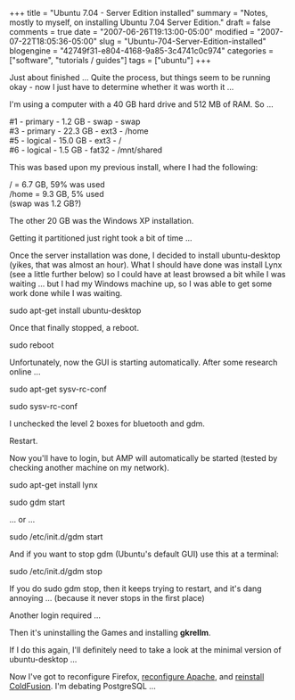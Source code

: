 +++
title = "Ubuntu 7.04 - Server Edition installed"
summary = "Notes, mostly to myself, on installing Ubuntu 7.04 Server Edition."
draft = false
comments = true
date = "2007-06-26T19:13:00-05:00"
modified = "2007-07-22T18:05:36-05:00"
slug = "Ubuntu-704-Server-Edition-installed"
blogengine = "42749f31-e804-4168-9a85-3c4741c0c974"
categories = ["software", "tutorials / guides"]
tags = ["ubuntu"]
+++

<p>
Just about finished ...  Quite the process, but things seem to be running okay - now I just have to determine whether it was worth it ...<!--more-->
</p>
<p>
I&#39;m using a computer with a 40 GB hard drive and 512 MB of RAM.  So ...
</p>
<p>
#1 - primary - 1.2 GB - swap - swap<br />
#3 - primary - 22.3 GB - ext3 - /home<br />
#5 - logical - 15.0 GB - ext3 - /<br />
#6 - logical - 1.5 GB - fat32 - /mnt/shared
</p>
<p>
This was based upon my previous install, where I had the following:
</p>
<p>
/ = 6.7 GB, 59% was used<br />
/home = 9.3 GB, 5% used<br />
(swap was 1.2 GB?)
</p>
<p>
The other 20 GB was the Windows XP installation.<!--adsense-->
</p>
<p>
Getting it partitioned just right took a bit of time ...
</p>
<p>
Once the server installation was done, I decided to install ubuntu-desktop (yikes, that was almost an hour). What I should have done was install Lynx (see a little further below) so I could have at least browsed a bit while I was waiting ... but I had my Windows machine up, so I was able to get some work done while I was waiting.
</p>
<p>
sudo apt-get install ubuntu-desktop
</p>
<p>
Once that finally stopped, a reboot.
</p>
<p>
sudo reboot
</p>
<p>
Unfortunately, now the GUI is starting automatically.  After some research online ...
</p>
<p>
sudo apt-get sysv-rc-conf
</p>
<p>
sudo sysv-rc-conf
</p>
<p>
I unchecked the level 2 boxes for bluetooth and gdm.
</p>
<p>
Restart.
</p>
<p>
Now you&#39;ll have to login, but AMP will automatically be started (tested by checking another machine on my network).
</p>
<p>
sudo apt-get install lynx
</p>
<p>
sudo gdm start
</p>
<p>
... or ...
</p>
<p>
sudo /etc/init.d/gdm start
</p>
<div class="note">
<p>
And if you want to stop gdm (Ubuntu&#39;s default GUI) use this at a terminal:
</p>
<p class="code">
sudo /etc/init.d/gdm stop
</p>
<p>
If you do sudo gdm stop, then it keeps trying to restart, and it&#39;s dang annoying &hellip; (because it never stops in the first place)
</p>
</div>
<p>
Another login required ...
</p>
<p>
Then it&#39;s uninstalling the Games and installing <strong>gkrellm</strong>.
</p>
<p>
If I do this again, I&#39;ll definitely need to take a look at the minimal version of ubuntu-desktop ...
</p>
<p>
Now I&#39;ve got to reconfigure Firefox, <a href="http://strivinglife.net/wordpress/2007/06/18/374/configuring-apache-for-per-user-pages/">reconfigure Apache</a>, and <a href="http://strivinglife.net/wordpress/2007/06/15/373/quickie-install-coldfusion-702-on-ubuntu-704-with-apache-224/">reinstall ColdFusion</a>. I&#39;m debating PostgreSQL ...
</p>

